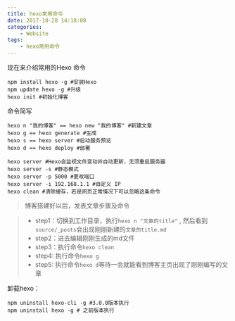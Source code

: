 ```yaml
---
title: hexo常用命令
date: 2017-10-28 14:18:08
categories:
    - Website
tags:
    - hexo常用命令
---
```



现在来介绍常用的Hexo 命令

    npm install hexo -g #安装Hexo
    npm update hexo -g #升级 
    hexo init #初始化博客

命令简写

    hexo n "我的博客" == hexo new "我的博客" #新建文章
    hexo g == hexo generate #生成
    hexo s == hexo server #启动服务预览
    hexo d == hexo deploy #部署

    hexo server #Hexo会监视文件变动并自动更新，无须重启服务器
    hexo server -s #静态模式
    hexo server -p 5000 #更改端口
    hexo server -i 192.168.1.1 #自定义 IP
    hexo clean #清除缓存，若是网页正常情况下可以忽略这条命令

>  博客搭建好以后，发表文章步骤及命令

> * step1：切换到工作目录，执行`hexo n "文章的title"` , 然后看到`source/_posts`会出现刚刚新建的`文章的title.md`
> * step2：进去编辑刚刚生成的md文件
> * step3：执行命令`hexo clean`
> * step4: 执行命令`hexo g`
> * step5: 执行命令`hexo d`等待一会就能看到博客主页出现了刚刚编写的文章


卸载hexo：

    npm uninstall hexo-cli -g #3.0.0版本执行
    npm uninstall hexo -g # 之前版本执行